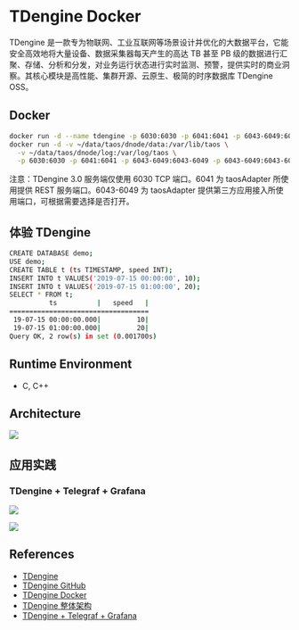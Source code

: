 # TDengine Docker

TDengine 是一款专为物联网、工业互联网等场景设计并优化的大数据平台，它能安全高效地将大量设备、数据采集器每天产生的高达 TB 甚至 PB 级的数据进行汇聚、存储、分析和分发，对业务运行状态进行实时监测、预警，提供实时的商业洞察。其核心模块是高性能、集群开源、云原生、极简的时序数据库 TDengine OSS。

## Docker
```sh
docker run -d --name tdengine -p 6030:6030 -p 6041:6041 -p 6043-6049:6043-6049 -p 6043-6049:6043-6049/udp tdengine/tdengine
docker run -d -v ~/data/taos/dnode/data:/var/lib/taos \
  -v ~/data/taos/dnode/log:/var/log/taos \
  -p 6030:6030 -p 6041:6041 -p 6043-6049:6043-6049 -p 6043-6049:6043-6049/udp tdengine/tdengine
```
注意：TDengine 3.0 服务端仅使用 6030 TCP 端口。6041 为 taosAdapter 所使用提供 REST 服务端口。6043-6049 为 taosAdapter 提供第三方应用接入所使用端口，可根据需要选择是否打开。

## 体验 TDengine
```sh
CREATE DATABASE demo;
USE demo;
CREATE TABLE t (ts TIMESTAMP, speed INT);
INSERT INTO t VALUES('2019-07-15 00:00:00', 10);
INSERT INTO t VALUES('2019-07-15 01:00:00', 20);
SELECT * FROM t;
          ts          |   speed   |
===================================
 19-07-15 00:00:00.000|         10|
 19-07-15 01:00:00.000|         20|
Query OK, 2 row(s) in set (0.001700s)
```

## Runtime Environment
- C, C++

## Architecture
![](https://docs.taosdata.com/assets/images/structure-05743da7f120b67765155692c21aee08.webp)

## 应用实践
### TDengine + Telegraf + Grafana
![](https://docs.taosdata.com/assets/images/IT-DevOps-Solutions-Telegraf-889eef1b485cfab0d6f6092b64b5e4a8.webp)

![](https://docs.taosdata.com/assets/images/IT-DevOps-Solutions-telegraf-dashboard-85178ef9c0c054b77307ceda2a33d47a.webp)

## References
- [TDengine](https://www.taosdata.com/)
- [TDengine GitHub](https://github.com/taosdata/TDengine)
- [TDengine Docker](https://docs.taosdata.com/get-started/docker/)
- [TDengine 整体架构](https://docs.taosdata.com/tdinternal/arch/)
- [TDengine + Telegraf + Grafana](https://docs.taosdata.com/application/telegraf/)